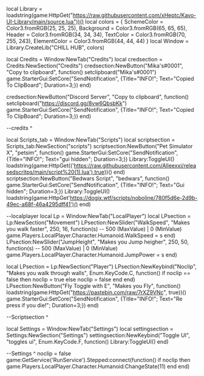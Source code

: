 local Library = loadstring(game:HttpGet("https://raw.githubusercontent.com/xHeptc/Kavo-UI-Library/main/source.lua"))()
local colors = {
	SchemeColor = Color3.fromRGB(25, 25, 25),
	Background = Color3.fromRGB(65, 65, 65),
	Header = Color3.fromRGB(34, 34, 34),
	TextColor = Color3.fromRGB(70, 255, 243),
	ElementColor = Color3.fromRGB(44, 44, 44)
}
local Window = Library.CreateLib("CHILL HUB", colors)

local Credits = Window:NewTab("Credits")
local credsection = Credits:NewSection("Credits")
credsection:NewButton("Mika's#0001", "Copy to clipboard", function()
    setclipboard("Mika's#0001")
	game.StarterGui:SetCore("SendNotification", {Title="INFO!"; Text="Copied To ClipBoard"; Duration=3;})
end)
 
credsection:NewButton("Discord Server", "Copy to clipboard", function()
    setclipboard("https://discord.gg/8vw6QbsbKk")
	game.StarterGui:SetCore("SendNotification", {Title="INFO!"; Text="Copied To ClipBoard"; Duration=3;})
end)

--credits ^

local Scripts_tab = Window:NewTab("Scripts")
local scriptsection = Scripts_tab:NewSection("scripts")
scriptsection:NewButton("Pet Simulator X", "petsim", function()
    game.StarterGui:SetCore("SendNotification", {Title="INFO!"; Text="gui hidden"; Duration=3;})
    Library:ToggleUI()
    loadstring(game:HttpGet(('https://raw.githubusercontent.com/Alleexxi/releasedscritps/main/script%20(1).lua'),true))()
end)
scriptsection:NewButton("Bedwars Script", "bedwars", function()
    game.StarterGui:SetCore("SendNotification", {Title="INFO!"; Text="Gui hidden"; Duration=3;})
    Library:ToggleUI()
    loadstring(game:HttpGet'https://dogix.wtf/scripts/noboline/780f5d6e-2d9b-49ec-a68f-46a4295dff41')()
end)

--localplayer
local Lp = Window:NewTab("LocalPlayer")
local LPsection = Lp:NewSection("Movement")
LPsection:NewSlider("WalkSpeed", "Makes you walk faster", 250, 16, function(s) -- 500 (MaxValue) | 0 (MinValue)
    game.Players.LocalPlayer.Character.Humanoid.WalkSpeed = s
end)
LPsection:NewSlider("JumpHeight", "Makes you Jump heigher", 250, 50, function(s) -- 500 (MaxValue) | 0 (MinValue)
    game.Players.LocalPlayer.Character.Humanoid.JumpPower = s
end)

local LPsection = Lp:NewSection("Player")
LPsection:NewKeybind("Noclip", "Makes you walk through walls", Enum.KeyCode.C, function()
	if noclip == false then
        noclip = true
    else
        noclip = false
    end
end)
LPsection:NewButton("Fly Toggle with E", "Makes you Fly", function()
    loadstring(game:HttpGet("https://pastebin.com/raw/7rXZ9VNc", true))()
    game.StarterGui:SetCore("SendNotification", {Title="INFO!"; Text="Re press if you die!"; Duration=3;})
end)


--Scriptsection ^

local Settings = Window:NewTab("Settings")
local settingsection = Settings:NewSection("Settings")
settingsection:NewKeybind("Toggle UI", "toggles ui", Enum.KeyCode.F, function()
	Library:ToggleUI()
end)


--Settings ^
noclip = false
game:GetService('RunService').Stepped:connect(function()
    if noclip then
        game.Players.LocalPlayer.Character.Humanoid:ChangeState(11)
    end
end)


